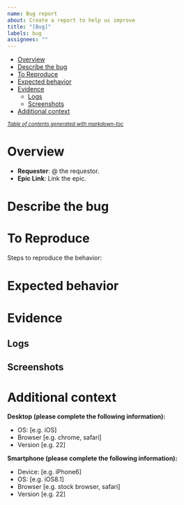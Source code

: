 ```yaml
---
name: Bug report
about: Create a report to help us improve
title: "[Bug]"
labels: bug
assignees: ""
---
```


- [Overview](#overview)
- [Describe the bug](#describe-the-bug)
- [To Reproduce](#to-reproduce)
- [Expected behavior](#expected-behavior)
- [Evidence](#evidence)
  - [Logs](#logs)
  - [Screenshots](#screenshots)
- [Additional context](#additional-context)

<small><i><a href='http://ecotrust-canada.github.io/markdown-toc/'>Table of contents generated with markdown-toc</a></i></small>

# Overview

- **Requester**: @ the requestor.
- **Epic Link**: Link the epic.

# Describe the bug

<!---
A clear and concise description of what the bug is.
--->

# To Reproduce

Steps to reproduce the behavior:

<!---
1. Go to '...'
2. Click on '....'
3. Scroll down to '....'
4. See error
--->

# Expected behavior

<!---
A clear and concise description of what you expected to happen.
--->

# Evidence

<!---
Provide any supporting documentation.
--->

## Logs

<!---
Provide any logs if applicable.
--->

## Screenshots

<!---
If applicable, add screenshots to help explain your problem.
--->

# Additional context

<!---
Add any other context about the problem here.
--->

**Desktop (please complete the following information):**

- OS: [e.g. iOS]
- Browser [e.g. chrome, safari]
- Version [e.g. 22]

**Smartphone (please complete the following information):**

- Device: [e.g. iPhone6]
- OS: [e.g. iOS8.1]
- Browser [e.g. stock browser, safari]
- Version [e.g. 22]

